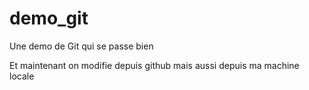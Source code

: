 # demo_git

Une demo de Git qui se passe bien

Et maintenant on modifie depuis github
mais aussi depuis ma machine locale

